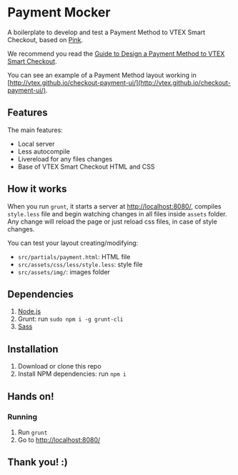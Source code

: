 # Payment Mocker

A boilerplate to develop and test a Payment Method to VTEX Smart Checkout, based on [Pink](https://github.com/augustocb/pink).

We recommend you read the [Guide to Design a Payment Method to VTEX Smart Checkout](https://docs.google.com/document/d/16JVEF6I5brdUl_zHpE6kUriVKuigycVUNEt20iPyoNI/edit#heading=h.qytoq9cybc2s).

You can see an example of a Payment Method layout working in [http://vtex.github.io/checkout-payment-ui/](http://vtex.github.io/checkout-payment-ui/).

## Features

The main features:

*   Local server
*   Less autocompile
*   Livereload for any files changes
*   Base of VTEX Smart Checkout HTML and CSS

## How it works

When you run `grunt`, it starts a server at [http://localhost:8080/](http://localhost:8080/), compiles `style.less` file and begin watching changes in all files inside `assets` folder. Any change will reload the page or just reload css files, in case of style changes.

You can test your layout creating/modifying:

*   `src/partials/payment.html`: HTML file
*   `src/assets/css/less/style.less`: style file
*   `src/assets/img/`: images folder

## Dependencies

1.  [Node.js](http://nodejs.org/download)
2.  Grunt: run `sudo npm i -g grunt-cli`
3.  [Sass](http://sass-lang.com/install)

## Installation

1.  Download or clone this repo
2.  Install NPM dependencies: run `npm i`

## Hands on!

### Running

1.  Run `grunt`
2.  Go to [http://localhost:8080/](http://localhost:8080/)

## Thank you! :)
